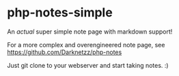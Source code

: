 # php-notes-simple
 An *actual* super simple note page with markdown support!

 For a more complex and overengineered note page, see https://github.com/Darknetzz/php-notes

Just git clone to your webserver and start taking notes. :)

